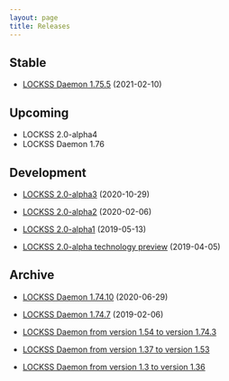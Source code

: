 ```yaml
---
layout: page
title: Releases
---
```


## Stable

*   [LOCKSS Daemon 1.75.5](https://github.com/lockss/lockss-daemon/releases/tag/release-candidate_1-75-b5) (2021-02-10)

## Upcoming

*   LOCKSS 2.0-alpha4
*   LOCKSS Daemon 1.76

## Development

*   [LOCKSS 2.0-alpha3](https://lockss.readthedocs.io/projects/manual/en/2.0-alpha3/) (2020-10-29)

*   [LOCKSS 2.0-alpha2](https://lockss.readthedocs.io/projects/manual/en/2.0-alpha2/) (2020-02-06)

*   [LOCKSS 2.0-alpha1](https://lockss.readthedocs.io/projects/manual/en/2.0-alpha1/) (2019-05-13)

*   [LOCKSS 2.0-alpha technology preview](https://lockss.readthedocs.io/projects/manual/en/2.0-alpha-preview/) (2019-04-05)

## Archive

*   [LOCKSS Daemon 1.74.10](https://github.com/lockss/lockss-daemon/releases/tag/release-candidate_1-74-b10) (2020-06-29)

*   [LOCKSS Daemon 1.74.7](https://github.com/lockss/lockss-daemon/releases/tag/release-candidate_1-74-b7) (2019-02-06)

*   [LOCKSS Daemon from version 1.54 to version 1.74.3](https://web.stanford.edu/group/lockss/documentation/Daemon_Release_Notes_1.54-1.74.3.pdf)

*   [LOCKSS Daemon from version 1.37 to version 1.53](https://web.stanford.edu/group/lockss/documentation/Daemon_Release_Notes_1.37-1.53.pdf)

*   [LOCKSS Daemon from version 1.3 to version 1.36](https://web.stanford.edu/group/lockss/documentation/Daemon_Release_Notes_1.3-1.36.pdf)
